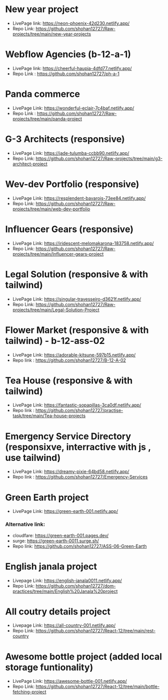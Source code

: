 # New year project

- LivePage link: https://neon-phoenix-42d230.netlify.app/
- Repo Link: https://github.com/shohan12727/Raw-projects/tree/main/new-year-projects

# Webflow Agencies (b-12-a-1)

- LivePage link: https://cheerful-haupia-4dfd77.netlify.app/
- Repo Link : https://github.com/shohan12727/ph-a-1  


# Panda commerce

- LivePage Link: https://wonderful-eclair-7c4baf.netlify.app/
- Repo Link : https://github.com/shohan12727/Raw-projects/tree/main/panda-project

# G-3 Architects (responsive)

- LivePage Link: https://jade-tulumba-ccbb90.netlify.app/
- Repo Link: https://github.com/shohan12727/Raw-projects/tree/main/g3-architect-project

# Wev-dev Portfolio (responsive)

- LivePage Link: https://resplendent-bavarois-73ee84.netlify.app/
- Repo Link: https://github.com/shohan12727/Raw-projects/tree/main/web-dev-portfolio

# Influencer Gears (responsive)

- LivePage Link: https://iridescent-melomakarona-183758.netlify.app/
- Repo Link: https://github.com/shohan12727/Raw-projects/tree/main/Influencer-gears-project

# Legal Solution (responsive & with tailwind)

- LivePage Link: https://singular-travesseiro-d3621f.netlify.app/
- Repo Link: https://github.com/shohan12727/Raw-projects/tree/main/Legal-Solution-Project

# Flower Market (responsive & with tailwind) - b-12-ass-02

- LivePage Link: https://adorable-kitsune-597b15.netlify.app/
- Repo link :  https://github.com/shohan12727/B-12-A-02

# Tea House (responsive & with tailwind)

- LivePage Link: https://fantastic-sopapillas-3ca0df.netlify.app/
- Repo link : https://github.com/shohan12727/practise-task/tree/main/Tea-house-projects

# Emergency Service Directory (responsixve, interractive with js , use tailwind)

- LivePage Link: https://dreamy-pixie-64bd58.netlify.app/
- Repo link : https://github.com/shohan12727/Emergency-Services

# Green Earth project

- LivePage Link: https://green-earth-001.netlify.app/
### Alternative link:
-  cloudfare: https://green-earth-001.pages.dev/
-  surge: https://green-earth-0011.surge.sh/ 
- Repo link: https://github.com/shohan12727/ASS-06-Green-Earth

# English janala project

- Livepage Link: https://english-janala0011.netlify.app/
- Repo Link: https://github.com/shohan12727/dom-practices/tree/main/English%20Janala%20project

# All coutry details project

- Livepage Link: https://all-country-001.netlify.app/
- Repo Link: https://github.com/shohan12727/React-12/tree/main/rest-country 

# Awesome bottle project (added local storage funtionality)

- LivePage Link: https://awesome-bottle-001.netlify.app/
- Repo Link: https://github.com/shohan12727/React-12/tree/main/bottle-fetching-project
